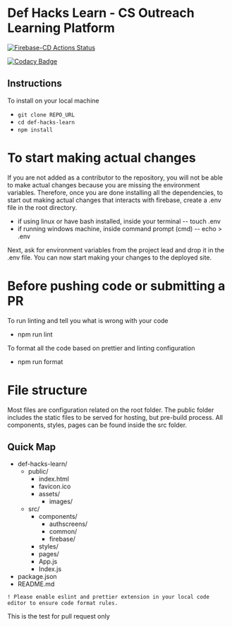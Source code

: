 # Def Hacks Learn - CS Outreach Learning Platform

[![Firebase-CD Actions Status](https://github.com/Def-Hacks-CS-Outreach/def-hacks-learn/workflows/Firebase-CD/badge.svg)](https://github.com/Def-Hacks-CS-Outreach/def-hacks-learn/actions)

[![Codacy Badge](https://app.codacy.com/project/badge/Grade/afd7d8ad160c426280810c7b80749ca9)](https://www.codacy.com/gh/alphaX86/def-hacks-learn/dashboard?utm_source=github.com&utm_medium=referral&utm_content=alphaX86/def-hacks-learn&utm_campaign=Badge_Grade)

## Instructions

To install on your local machine

- `git clone REPO_URL`
- `cd def-hacks-learn`
- `npm install`

# To start making actual changes

If you are not added as a contributor to the repository, you will not be able to make actual
changes because you are missing the environment variables. Therefore, once you are done
installing all the dependencies, to start out making actual changes that interacts with
firebase, create a .env file in the root directory.

- if using linux or have bash installed, inside your terminal
  -- touch .env
- if running windows machine, inside command prompt (cmd)
  -- echo > .env

Next, ask for environment variables from the project lead and drop it in the .env file. You
can now start making your changes to the deployed site.

# Before pushing code or submitting a PR

To run linting and tell you what is wrong with your code

- npm run lint

To format all the code based on prettier and linting configuration

- npm run format

# File structure

Most files are configuration related on the root folder. The public folder includes the static files
to be served for hosting, but pre-build process. All components, styles, pages can be found inside the
src folder.

## Quick Map

- def-hacks-learn/
  - public/
    - index.html
    - favicon.ico
    - assets/
      - images/
  - src/
    - components/
      - authscreens/
      - common/
      - firebase/
    - styles/
    - pages/
    - App.js
    - Index.js
- package.json
- README.md

`! Please enable eslint and prettier extension in your local code editor to ensure code format rules.`

This is the test for pull request only

